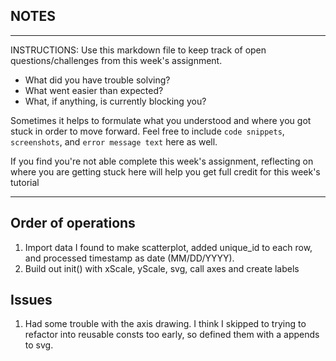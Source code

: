 ## NOTES

-----------
INSTRUCTIONS:
Use this markdown file to keep track of open questions/challenges from this week's assignment.
- What did you have trouble solving?
- What went easier than expected?
- What, if anything, is currently blocking you?

Sometimes it helps to formulate what you understood and where you got stuck in order to move forward. Feel free to include `code snippets`, `screenshots`, and `error message text` here as well.

If you find you're not able complete this week's assignment, reflecting on where you are getting stuck here will help you get full credit for this week's tutorial

------------

## Order of operations

1. Import data I found to make scatterplot, added unique_id to each row, and processed timestamp as date (MM/DD/YYYY).
2. Build out init() with xScale, yScale, svg, call axes and create labels

## Issues

1. Had some trouble with the axis drawing. I think I skipped to trying to refactor into reusable consts too early, so defined them with a appends to svg.